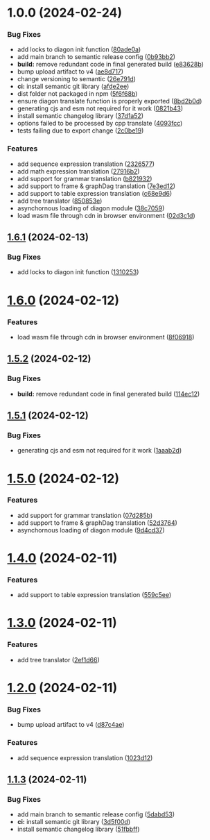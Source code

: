 # 1.0.0 (2024-02-24)


### Bug Fixes

* add locks to diagon init function ([80ade0a](https://github.com/elmouradiaminedev/diagonjs/commit/80ade0a87944ed42745d76d44bb78c1f2c337826))
* add main branch to semantic release config ([0b93bb2](https://github.com/elmouradiaminedev/diagonjs/commit/0b93bb27484241288a68b090f076f953daab32bb))
* **build:** remove redundant code in final generated build ([e83628b](https://github.com/elmouradiaminedev/diagonjs/commit/e83628b1413a34962a791886318697cd8f55236c))
* bump upload artifact to v4 ([ae8d717](https://github.com/elmouradiaminedev/diagonjs/commit/ae8d71782a255014086694b5cf82ccecae425080))
* change versioning to semantic ([26e791d](https://github.com/elmouradiaminedev/diagonjs/commit/26e791d08b8cd5654fc1cac8181946ce35da0fc9))
* **ci:** install semantic git library ([afde2ee](https://github.com/elmouradiaminedev/diagonjs/commit/afde2ee3ed38f4806d690b7eafca975c9b62cfa0))
* dist folder not packaged in npm ([5f6f68b](https://github.com/elmouradiaminedev/diagonjs/commit/5f6f68bfcfc642a6c809cae94f3c85f37ff2ec59))
* ensure diagon translate function is properly exported ([8bd2b0d](https://github.com/elmouradiaminedev/diagonjs/commit/8bd2b0d880681fe12dd2434c6b55b5e07663442e))
* generating cjs and esm not required for it work ([0821b43](https://github.com/elmouradiaminedev/diagonjs/commit/0821b43f49f4c215d7e6c2ec7aec67490722e2b3))
* install semantic changelog library ([37d1a52](https://github.com/elmouradiaminedev/diagonjs/commit/37d1a52ff71e76312861dabd66452201cb596b9d))
* options failed to be processed by cpp translate ([4093fcc](https://github.com/elmouradiaminedev/diagonjs/commit/4093fcce9daa5c285af2eedf74b2e890189a100f))
* tests failing due to export change ([2c0be19](https://github.com/elmouradiaminedev/diagonjs/commit/2c0be190edb6427bfbc945f503a7becdb2427a06))


### Features

* add  sequence expression translation ([2326577](https://github.com/elmouradiaminedev/diagonjs/commit/2326577b37bf371d7813a75d46bfab6efea257ae))
* add math expression translation ([27916b2](https://github.com/elmouradiaminedev/diagonjs/commit/27916b265d3de7b5ad7082add24edb2ebffd4ba7))
* add support for grammar translation ([b821932](https://github.com/elmouradiaminedev/diagonjs/commit/b8219328bb760099c763963b3fbcdcd57799aeb4))
* add support to frame & graphDag translation ([7e3ed12](https://github.com/elmouradiaminedev/diagonjs/commit/7e3ed1217331fdc5c22f32687e5d117ef7830d70))
* add support to table expression translation ([c68e9d6](https://github.com/elmouradiaminedev/diagonjs/commit/c68e9d6fd85b4240f6e4ba1845dcd6b64b721788))
* add tree translator ([850853e](https://github.com/elmouradiaminedev/diagonjs/commit/850853e7c4e8d6ae392a60f14cf5cfb592a33d62))
* asynchornous loading of diagon module ([38c7059](https://github.com/elmouradiaminedev/diagonjs/commit/38c7059c5f7f557667c86ec08f198900b6ddc231))
* load wasm file through cdn in browser environment ([02d3c1d](https://github.com/elmouradiaminedev/diagonjs/commit/02d3c1db4c68f8eedaa78c3c23c990127844a3c5))

## [1.6.1](https://github.com/elmouradiaminedev/diagonjs/compare/v1.6.0...v1.6.1) (2024-02-13)


### Bug Fixes

* add locks to diagon init function ([1310253](https://github.com/elmouradiaminedev/diagonjs/commit/1310253c5e0c9b9ddfd6b263f7926db46324cfa5))

# [1.6.0](https://github.com/elmouradiaminedev/diagonjs/compare/v1.5.2...v1.6.0) (2024-02-12)


### Features

* load wasm file through cdn in browser environment ([8f06918](https://github.com/elmouradiaminedev/diagonjs/commit/8f06918bc1298e43201339e0d503fef62e6c7b4a))

## [1.5.2](https://github.com/elmouradiaminedev/diagonjs/compare/v1.5.1...v1.5.2) (2024-02-12)


### Bug Fixes

* **build:** remove redundant code in final generated build ([114ec12](https://github.com/elmouradiaminedev/diagonjs/commit/114ec12fc0dc7d986d2fbd7f8654d0cc6aa013c3))

## [1.5.1](https://github.com/elmouradiaminedev/diagonjs/compare/v1.5.0...v1.5.1) (2024-02-12)


### Bug Fixes

* generating cjs and esm not required for it work ([1aaab2d](https://github.com/elmouradiaminedev/diagonjs/commit/1aaab2d79d5a60e02747ac39c10a16b959dc77b5))

# [1.5.0](https://github.com/elmouradiaminedev/diagonjs/compare/v1.4.0...v1.5.0) (2024-02-12)


### Features

* add support for grammar translation ([07d285b](https://github.com/elmouradiaminedev/diagonjs/commit/07d285bc83619a65fc9f2330ff4215203c72b0cb))
* add support to frame & graphDag translation ([52d3764](https://github.com/elmouradiaminedev/diagonjs/commit/52d3764c7091e0dbe0c0945b0e38dc250b1a8e0c))
* asynchornous loading of diagon module ([9d4cd37](https://github.com/elmouradiaminedev/diagonjs/commit/9d4cd37c9ffbe5445b600a8d079e06e8f6e88a48))

# [1.4.0](https://github.com/elmouradiaminedev/diagonjs/compare/v1.3.0...v1.4.0) (2024-02-11)


### Features

* add support to table expression translation ([559c5ee](https://github.com/elmouradiaminedev/diagonjs/commit/559c5ee838c7791cef37781f8e3ce247eb9004d8))

# [1.3.0](https://github.com/elmouradiaminedev/diagonjs/compare/v1.2.0...v1.3.0) (2024-02-11)


### Features

* add tree translator ([2ef1d66](https://github.com/elmouradiaminedev/diagonjs/commit/2ef1d66fa44aba0e5e5f779eb7ad70d64c71c8e3))

# [1.2.0](https://github.com/elmouradiaminedev/diagonjs/compare/v1.1.3...v1.2.0) (2024-02-11)


### Bug Fixes

* bump upload artifact to v4 ([d87c4ae](https://github.com/elmouradiaminedev/diagonjs/commit/d87c4ae6a303fe129716c269537c6a4ca2db7ec9))


### Features

* add  sequence expression translation ([1023d12](https://github.com/elmouradiaminedev/diagonjs/commit/1023d122678b2090ed93d717fe7f36a3e26add6b))

## [1.1.3](https://github.com/elmouradiaminedev/diagonjs/compare/v1.1.2...v1.1.3) (2024-02-11)


### Bug Fixes

* add main branch to semantic release config ([5dabd53](https://github.com/elmouradiaminedev/diagonjs/commit/5dabd538550f3d48498875ea8c7f7bb6bccf2a21))
* **ci:** install semantic git library ([3d5f00d](https://github.com/elmouradiaminedev/diagonjs/commit/3d5f00da1b56bb343888b86ad9c1a380c2f9f340))
* install semantic changelog library ([51fbbff](https://github.com/elmouradiaminedev/diagonjs/commit/51fbbffa4c6fac44f638ead5611da9ee206daef2))

